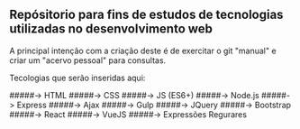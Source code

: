 ## Repósitorio para fins de estudos de tecnologias utilizadas no desenvolvimento web

A principal intenção com a criação deste é de exercitar o git "manual" e criar um "acervo pessoal" para consultas.

Tecologias que serão inseridas aqui:

#####-> HTML
#####-> CSS
#####-> JS (ES6+)
#####-> Node.js
#####-> Express
#####-> Ajax
#####-> Gulp
#####-> JQuery
#####-> Bootstrap
#####-> React
#####-> VueJS
#####-> Expressões Regurares
